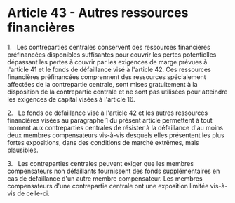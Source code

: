 # Article 43 - Autres ressources financières


1.   Les contreparties centrales conservent des ressources financières préfinancées disponibles suffisantes pour couvrir les pertes potentielles dépassant les pertes à couvrir par les exigences de marge prévues à l'article 41 et le fonds de défaillance visé à l'article 42. Ces ressources financières préfinancées comprennent des ressources spécialement affectées de la contrepartie centrale, sont mises gratuitement à la disposition de la contrepartie centrale et ne sont pas utilisées pour atteindre les exigences de capital visées à l'article 16.

2.   Le fonds de défaillance visé à l'article 42 et les autres ressources financières visées au paragraphe 1 du présent article permettent à tout moment aux contreparties centrales de résister à la défaillance d'au moins deux membres compensateurs vis-à-vis desquels elles présentent les plus fortes expositions, dans des conditions de marché extrêmes, mais plausibles.

3.   Les contreparties centrales peuvent exiger que les membres compensateurs non défaillants fournissent des fonds supplémentaires en cas de défaillance d'un autre membre compensateur. Les membres compensateurs d'une contrepartie centrale ont une exposition limitée vis-à-vis de celle-ci.
